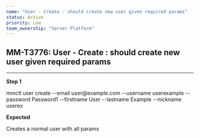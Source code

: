 ```yaml
---
name: "User - Create : should create new user given required params"
status: Active
priority: Low
team_ownership: "Server Platform"
---
```


## MM-T3776: User - Create : should create new user given required params

---

**Step 1**

mmctl user create --email user\@example.com --username userexample --password Password1 --firstname User --lastname Example --nickname userex

**Expected**

Creates a normal user with all params
